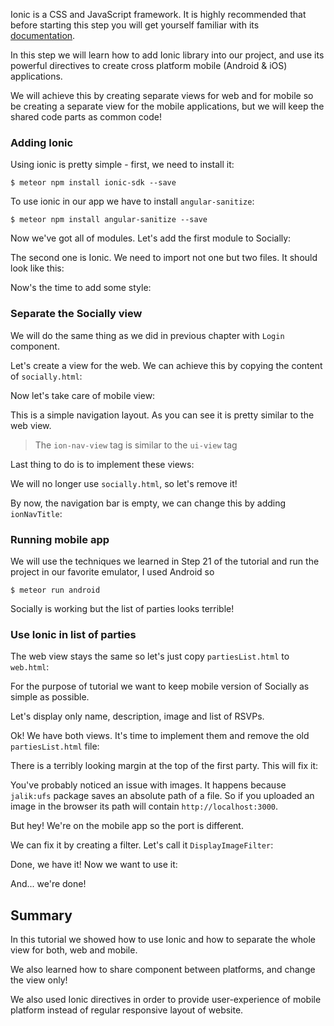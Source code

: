 Ionic is a CSS and JavaScript framework. It is highly recommended that before starting this step you will get yourself familiar with its [documentation](http://ionicframework.com/docs/).

In this step we will learn how to add Ionic library into our project, and use its powerful directives to create cross platform mobile (Android & iOS) applications.

We will achieve this by creating separate views for web and for mobile  so be creating a separate view for the mobile applications, but we will keep the shared code parts as common code!

### Adding Ionic

Using ionic is pretty simple - first, we need to install it:

    $ meteor npm install ionic-sdk --save

To use ionic in our app we have to install `angular-sanitize`:

    $ meteor npm install angular-sanitize --save

Now we've got all of modules. Let's add the first module to Socially:

<diffbox tutorial="angular1-meteor-socially" step="22.3"></diffbox>

The second one is Ionic. We need to import not one but two files. It should look like this:

<diffbox tutorial="angular1-meteor-socially" step="22.4"></diffbox>

Now's the time to add some style:

<diffbox tutorial="angular1-meteor-socially" step="22.5"></diffbox>


### Separate the Socially view

We will do the same thing as we did in previous chapter with `Login` component.

Let's create a view for the web. We can achieve this by copying the content of `socially.html`:

<diffbox tutorial="angular1-meteor-socially" step="22.6"></diffbox>

Now let's take care of mobile view:

<diffbox tutorial="angular1-meteor-socially" step="22.7"></diffbox>

This is a simple navigation layout. As you can see it is pretty similar to the web view.

> The `ion-nav-view` tag is similar to the `ui-view` tag

Last thing to do is to implement these views:

<diffbox tutorial="angular1-meteor-socially" step="22.8"></diffbox>

We will no longer use `socially.html`, so let's remove it!

By now, the navigation bar is empty, we can change this by adding `ionNavTitle`:

<diffbox tutorial="angular1-meteor-socially" step="22.10"></diffbox>


### Running mobile app

We will use the techniques we learned in Step 21 of the tutorial and run the project in our favorite emulator, I used Android so

    $ meteor run android

Socially is working but the list of parties looks terrible!

### Use Ionic in list of parties

The web view stays the same so let's just copy `partiesList.html` to `web.html`:

<diffbox tutorial="angular1-meteor-socially" step="22.11"></diffbox>

For the purpose of tutorial we want to keep mobile version of Socially as simple as possible.

Let's display only name, description, image and list of RSVPs.

<diffbox tutorial="angular1-meteor-socially" step="22.13"></diffbox>

Ok! We have both views. It's time to implement them and remove the old `partiesList.html` file:

<diffbox tutorial="angular1-meteor-socially" step="22.14"></diffbox>

There is a terribly looking margin at the top of the first party. This will fix it:

<diffbox tutorial="angular1-meteor-socially" step="22.15"></diffbox>

You've probably noticed an issue with images. It happens because `jalik:ufs` package saves an absolute path of a file. So if you uploaded an image in the browser its path will contain `http://localhost:3000`.

But hey! We're on the mobile app so the port is different.

We can fix it by creating a filter. Let's call it `DisplayImageFilter`:

<diffbox tutorial="angular1-meteor-socially" step="22.16"></diffbox>

Done, we have it! Now we want to use it:

<diffbox tutorial="angular1-meteor-socially" step="22.17"></diffbox>

<diffbox tutorial="angular1-meteor-socially" step="22.18"></diffbox>

And... we're done!

## Summary

In this tutorial we showed how to use Ionic and how to separate the whole view for both, web and mobile.

We also learned how to share component between platforms, and change the view only!

We also used Ionic directives in order to provide user-experience of mobile platform instead of regular responsive layout of website.
